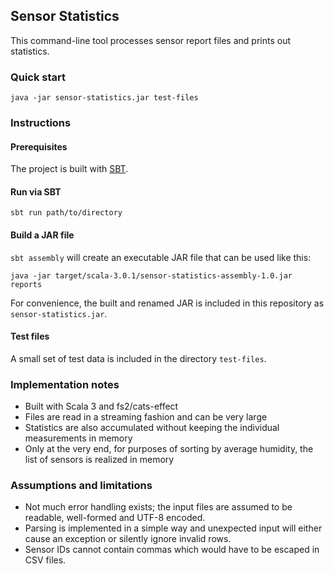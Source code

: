 ## Sensor Statistics

This command-line tool processes sensor report files and prints out statistics.

### Quick start

```
java -jar sensor-statistics.jar test-files
```

### Instructions

#### Prerequisites

The project is built with [SBT](https://www.scala-sbt.org).

#### Run via SBT

```
sbt run path/to/directory
```

#### Build a JAR file

`sbt assembly` will create an executable JAR file that can be used like this:
```
java -jar target/scala-3.0.1/sensor-statistics-assembly-1.0.jar reports
```
For convenience, the built and renamed JAR is included in this repository as `sensor-statistics.jar`.

#### Test files

A small set of test data is included in the directory `test-files`.

### Implementation notes

* Built with Scala 3 and fs2/cats-effect
* Files are read in a streaming fashion and can be very large
* Statistics are also accumulated without keeping the individual measurements in memory
* Only at the very end, for purposes of sorting by average humidity, the list of sensors is realized in memory

### Assumptions and limitations

* Not much error handling exists; the input files are assumed to be readable, well-formed and UTF-8 encoded.
* Parsing is implemented in a simple way and unexpected input will either cause an exception or silently ignore invalid rows.
* Sensor IDs cannot contain commas which would have to be escaped in CSV files.